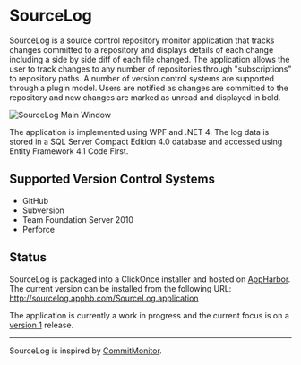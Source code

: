SourceLog
=========

SourceLog is a source control repository monitor application that tracks changes committed to a repository and displays details of each change including a side by side diff of each file changed.  The application allows the user to track changes to any number of repositories through "subscriptions" to repository paths. A number of version control systems are supported through a plugin model. Users are notified as changes are committed to the repository and new changes are marked as unread and displayed in bold.

![SourceLog Main Window](https://raw.github.com/tomhunter-gh/SourceLog/97a3d47b28e95963cdd332e67c1e2e28a0002e99/Documentation/Images/MainWindow.png "SourceLog Main Window")

The application is implemented using WPF and .NET 4. The log data is stored in a SQL Server Compact Edition 4.0 database and accessed using Entity Framework 4.1 Code First.

Supported Version Control Systems
---------------------------------

+ GitHub
+ Subversion
+ Team Foundation Server 2010
+ Perforce


Status
------

SourceLog is packaged into a ClickOnce installer and hosted on [AppHarbor](https://appharbor.com/).  The current version can be installed from the following URL: http://sourcelog.apphb.com/SourceLog.application

The application is currently a work in progress and the current focus is on a [version 1](https://github.com/tomhunter-gh/SourceLog/issues?milestone=1) release. 

- - -

SourceLog is inspired by [CommitMonitor](http://tools.tortoisesvn.net/CommitMonitor.html).